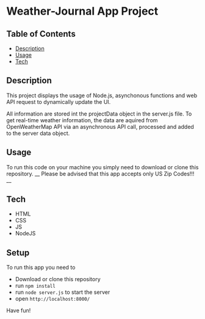 # Weather-Journal App Project

## Table of Contents

* [Description](#description)
* [Usage](#usage)
* [Tech](#tech)

## Description
This project displays the usage of Node.js, asynchonous functions and web API request to dynamically update the UI.

All information are stored int the projectData object in the server.js file. 
To get real-time weather information, the data are aquired from OpenWeatherMap API via an asynchronous API call, processed and added to the server data object. 

## Usage
To run this code on your machine you simply need to download or clone this repository.
__ Please be advised that this app accepts only US Zip Codes!!! __

## Tech
 - HTML
 - CSS
 - JS
 - NodeJS

## Setup
To run this app you need to 
- Download or clone this repository
- run ```npm install```
- run ```node server.js``` to start the server
- open ```http://localhost:8000/```

Have fun! 

